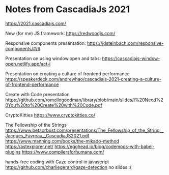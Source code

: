 # Notes from CascadiaJs 2021

https://2021.cascadiajs.com/



New (for me) JS framework: https://redwoodjs.com/

Responsive components presentation:
https://jdsteinbach.com/responsive-components/#/6

Presentation on using window.open and tabs:
https://cascadiajs-window-open.netlify.app/act-i


Presentation on creating a culture of frontend performance 
https://speakerdeck.com/andrewhao/cascadiajs-2021-creating-a-culture-of-frontend-performance


Create with Code presentation
https://github.com/romellogoodman/library/blob/main/slides/I%20Need%20You%20to%20Create%20with%20Code.pdf


CryptoKitties
https://www.cryptokitties.co/


The Fellowship of the Strings
https://www.betaorbust.com/presentations/The_Fellowship_of_the_String__Jacques_Favreau__CascadiaJS2021.pdf
https://www.manning.com/books/the-mikado-method
https://astexplorer.net/
https://egghead.io/blog/codemods-with-babel-plugins	
https://www.compilersforhumans.com/


hands-free coding with Gaze control in javascript
https://github.com/charliegerard/gaze-detection
no slides :( 
